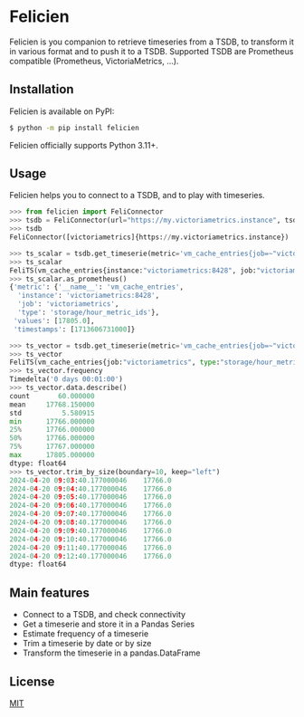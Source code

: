 # Felicien

Felicien is you companion to retrieve timeseries from a TSDB, to transform it in various format and to push it to a TSDB. Supported TSDB are Prometheus compatible (Prometheus, VictoriaMetrics, ...).

## Installation

Felicien is available on PyPI:

```sh
$ python -m pip install felicien
```

Felicien officially supports Python 3.11+.

## Usage

Felicien helps you to connect to a TSDB, and to play with timeseries.

```python
>>> from felicien import FeliConnector
>>> tsdb = FeliConnector(url="https://my.victoriametrics.instance", tsdb="victoriametrics")
>>> tsdb
FeliConnector([victoriametrics]{https://my.victoriametrics.instance})

>>> ts_scalar = tsdb.get_timeserie(metric='vm_cache_entries{job=~"victoriametrics", instance=~"victoriametrics:8428", type="storage/hour_metric_ids"}')
>>> ts_scalar
FeliTS(vm_cache_entries{instance:"victoriametrics:8428", job:"victoriametrics", type:"storage/hour_metric_ids"}, 1 datapoints)
>>> ts_scalar.as_prometheus()
{'metric': {'__name__': 'vm_cache_entries',
  'instance': 'victoriametrics:8428',
  'job': 'victoriametrics',
  'type': 'storage/hour_metric_ids'},
 'values': [17805.0],
 'timestamps': [1713606731000]}

>>> ts_vector = tsdb.get_timeserie(metric='vm_cache_entries{job=~"victoriametrics", instance=~"victoriametrics:8428", type="storage/hour_metric_ids"}[1h]')
>>> ts_vector
FeliTS(vm_cache_entries{job:"victoriametrics", type:"storage/hour_metric_ids", instance:"victoriametrics:8428"}, 60 datapoints)
>>> ts_vector.frequency
Timedelta('0 days 00:01:00')
>>> ts_vector.data.describe()
count       60.000000
mean     17768.150000
std          5.580915
min      17766.000000
25%      17766.000000
50%      17766.000000
75%      17767.000000
max      17805.000000
dtype: float64
>>> ts_vector.trim_by_size(boundary=10, keep="left")
2024-04-20 09:03:40.177000046    17766.0
2024-04-20 09:04:40.177000046    17766.0
2024-04-20 09:05:40.177000046    17766.0
2024-04-20 09:06:40.177000046    17766.0
2024-04-20 09:07:40.177000046    17766.0
2024-04-20 09:08:40.177000046    17766.0
2024-04-20 09:09:40.177000046    17766.0
2024-04-20 09:10:40.177000046    17766.0
2024-04-20 09:11:40.177000046    17766.0
2024-04-20 09:12:40.177000046    17766.0
dtype: float64
```

## Main features

- Connect to a TSDB, and check connectivity
- Get a timeserie and store it in a Pandas Series
- Estimate frequency of a timeserie
- Trim a timeserie by date or by size
- Transform the timeserie in a pandas.DataFrame

## License

[MIT](LICENSE)
